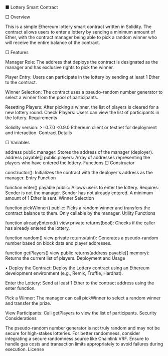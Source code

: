 ■ Lottery Smart Contract

□ Overview

This is a simple Ethereum lottery smart contract written in Solidity. The contract allows users to enter a lottery by sending a minimum amount of Ether, with the contract manager being able to pick a random winner who will receive the entire balance of the contract.

□ Features

Manager Role: The address that deploys the contract is designated as the manager and has exclusive rights to pick the winner.

Player Entry: Users can participate in the lottery by sending at least 1 Ether to the contract.

Winner Selection: The contract uses a pseudo-random number generator to select a winner from the pool of participants.

Resetting Players: After picking a winner, the list of players is cleared for a new lottery round. Check Players: Users can view the list of participants in the lottery. Requirements

Solidity version: >=0.7.0 <0.9.0 Ethereum client or testnet for deployment and interaction. Contract Details

□ Variables

address public manager: Stores the address of the manager (deployer). address payable[] public players: Array of addresses representing the players who have entered the lottery. Functions
□ Constructor

constructor(): Initializes the contract with the deployer's address as the manager. Entry Function

function enter() payable public: Allows users to enter the lottery. Requires: Sender is not the manager. Sender has not already entered. A minimum amount of 1 Ether is sent. Winner Selection

function pickWinner() public: Picks a random winner and transfers the contract balance to them. Only callable by the manager. Utility Functions

function alreadyEntered() view private returns(bool): Checks if the caller has already entered the lottery.

function random() view private returns(uint): Generates a pseudo-random number based on block data and player addresses.

function getPlayers() view public returns(address payable[] memory): Returns the current list of players. Deployment and Usage

• Deploy the Contract: Deploy the Lottery contract using an Ethereum development environment (e.g., Remix, Truffle, Hardhat).

Enter the Lottery: Send at least 1 Ether to the contract address using the enter function.

Pick a Winner: The manager can call pickWinner to select a random winner and transfer the prize.

View Participants: Call getPlayers to view the list of participants. Security Considerations

The pseudo-random number generator is not truly random and may not be secure for high-stakes lotteries. For better randomness, consider integrating a secure randomness source like Chainlink VRF. Ensure to handle gas costs and transaction limits appropriately to avoid failures during execution. License